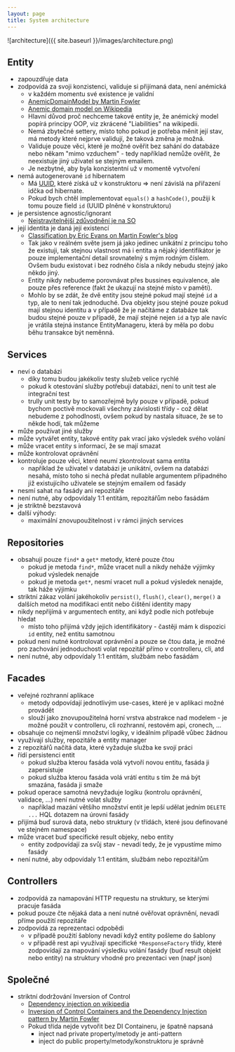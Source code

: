 ```yaml
---
layout: page
title: System architecture
---
```


![architecture]({{ site.baseurl }}/images/architecture.png)

## Entity

* zapouzdřuje data
* zodpovídá za svoji konzistenci, validuje si přijímaná data, není anémická
	* v každém momentu své existence je validní
	* [AnemicDomainModel by Martin Fowler](http://www.martinfowler.com/bliki/AnemicDomainModel.html)
	* [Anemic domain model on Wikipedia](https://en.wikipedia.org/wiki/Anemic_domain_model)
	* Hlavní důvod proč nechceme takové entity je, že anémický model popírá principy OOP, viz zkrácené "Liabilities" na wikipedii.
	* Nemá zbytečné settery, místo toho pokud je potřeba měnit její stav, má metody které nejprve validují, že taková změna je možná.
	* Validuje pouze věci, které je možné ověřit bez sahání do databáze nebo někam "mimo vzduchem" - tedy například nemůže ověřit, že neexistuje jiný uživatel se stejným emailem.
	* Je nezbytné, aby byla konzistentní už v momentě vytvoření
* nemá autogenerované `id` hibernatem
	* Má [UUID](https://en.wikipedia.org/wiki/Globally_unique_identifier), které získá už v konstruktoru => není závislá na přiřazení idčka od hibernate.
	* Pokud bych chtěl implementovat `equals()` a `hashCode()`, použiji k tomu pouze field `id` (UUID plněné v konstruktoru)
* je persistence agnostic/ignorant
	* [Nejstravitelnější zdůvodnění je na SO](http://stackoverflow.com/a/906094/602899)
* její identita je daná její existencí
	* [Classification by Eric Evans on Martin Fowler's blog](http://martinfowler.com/bliki/EvansClassification.html)
	* Tak jako v reálném světe jsem já jako jedinec uníkátní z principu toho že existuji, tak stejnou vlastnost má i entita a nějaký identifikátor je pouze implementační detail srovnatelný s mým rodným číslem. Ovšem budu existovat i bez rodného čísla a nikdy nebudu stejný jako někdo jiný.
	* Entity nikdy nebudeme porovnávat přes bussines equivalence, ale pouze přes reference (fakt že ukazují na stejné místo v paměti).
	* Mohlo by se zdát, že dvě entity jsou stejné pokud mají stejné `id` a typ, ale to není tak jednoduché. Dva objekty jsou stejné pouze pokud mají stejnou identitu a v případě že je načítáme z databáze tak budou stejné pouze v případě, že mají stejné nejen `id` a typ ale navíc je vrátila stejná instance EntityManageru, která by měla po dobu běhu transakce být neměnná.

## Services

* neví o databázi
	* díky tomu budou jakékoliv testy služeb velice rychlé
	* pokud k otestování služby potřebuji databázi, není to unit test ale integrační test
	* trully unit testy by to samozřejmě byly pouze v případě, pokud bychom poctivě mockovali všechny závislosti třídy - což dělat nebudeme z pohodlnosti, ovšem pokud by nastala situace, že se to někde hodí, tak můžeme
* může používat jiné služby
* může vytvářet entity, takové entity pak vrací jako výsledek svého volání
* může vracet entity s informací, že se mají smazat
* může kontrolovat oprávnění
* kontroluje pouze věci, které neumí zkontrolovat sama entita
	* například že uživatel v databázi je unikátní, ovšem na databázi nesahá, místo toho si nechá předat nullable argumentem případného již existujícího uživatele se stejným emailem od fasády
* nesmí sahat na fasády ani repozitáře
* není nutné, aby odpovídaly 1:1 entitám, repozitářům nebo fasádám
* je striktně bezstavová
* další výhody:
	* maximální znovupoužitelnost i v rámci jiných services

## Repositories

* obsahují pouze `find*` a `get*` metody, které pouze čtou
	* pokud je metoda `find*`, může vracet null a nikdy neháže výjimky pokud výsledek nenajde
	* pokud je metoda `get*`, nesmí vracet null a pokud výsledek nenajde, tak háže výjimku
* striktní zákaz volání jakéhokoliv `persist()`, `flush()`, `clear()`, `merge()` a dalších metod na modifikaci entit nebo čištění identity mapy
* nikdy nepřijímá v argumentech entity, ani když podle nich potřebuje hledat
	* místo toho přijímá vždy jejich identifikátory - častěji mám k dispozici `id` entity, než entitu samotnou
* pokud není nutné kontrolovat oprávnění a pouze se čtou data, je možné pro zachování jednoduchosti volat repozitář přímo v controlleru, cli, atd
* není nutné, aby odpovídaly 1:1 entitám, službám nebo fasádám

## Facades

* veřejné rozhranní aplikace
	* metody odpovídají jednotlivým use-cases, které je v aplikaci možné provádět
	* slouží jako znovupoužitelná horní vrstva abstrakce nad modelem - je možné použít v controlleru, cli rozhranní, restovém api, cronech, ...
* obsahuje co nejmenší množství logiky, v ideálním případě vůbec žádnou
* využívají služby, repozitáře a entity manager
* z repozitářů načítá data, které vyžaduje služba ke svojí práci
* řídí persistenci entit
	* pokud služba kterou fasáda volá vytvoří novou entitu, fasáda ji zapersistuje
	* pokud služba kterou fasáda volá vrátí entitu s tím že má být smazána, fasáda ji smaže
* pokud operace samotná nevyžaduje logiku (kontrolu oprávnění, validace, ...) není nutné volat služby
	* například mazání většího množství entit je lepší udělat jedním `DELETE ...` HQL dotazem na úrovni fasády 
* přijímá buď surová data, nebo struktury (v třídách, které jsou definované ve stejném namespace)
* může vracet buď specifické result objeky, nebo entity
	* entity zodpovídají za svůj stav - nevadí tedy, že je vypustíme mimo fasády
* není nutné, aby odpovídaly 1:1 entitám, službám nebo repozitářům

## Controllers

* zodpovídá za namapování HTTP requestu na struktury, se kterými pracuje fasáda
* pokud pouze čte nějaká data a není nutné ověřovat oprávnění, nevadí příme použití repozitáře
* zodpovídá za reprezentaci odpobědi
	* v případě použití šablony nevadí když entity pošleme do šablony
	* v případě rest api využívají specifické `*ResponseFactory` třídy, které zodpovídají za mapování výsledku volání fasády (buď result objekt nebo entity) na struktury vhodné pro prezentaci ven (např json)

## Společné

* striktní dodržování Inversion of Control
	* [Dependency injection on wikipedia](https://en.wikipedia.org/wiki/Dependency_injection)
	* [Inversion of Control Containers and the Dependency Injection pattern by Martin Fowler](http://www.martinfowler.com/articles/injection.html)
	* Pokud třída nejde vytvořit bez DI Containeru, je špatně napsaná
		* inject nad private property/metody je anti-pattern
		* inject do public property/metody/konstruktoru je správně
